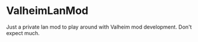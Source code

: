 # ValheimLanMod
Just a private lan mod to play around with Valheim mod development. Don't expect much.

